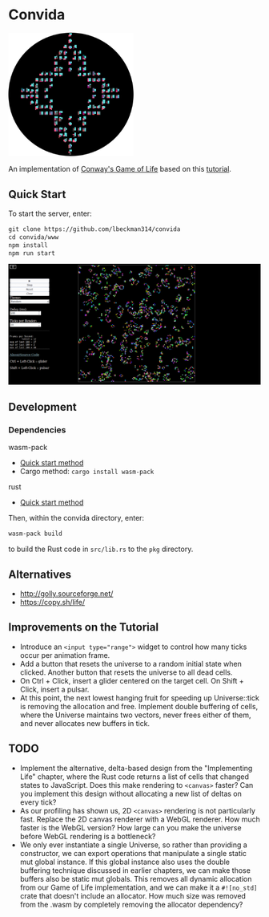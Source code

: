 # Convida

<img src="convida-alt.png" width=250/>

An implementation of [Conway's Game of Life](https://en.wikipedia.org/wiki/Conway%27s_Game_of_Life) based on this [tutorial](https://rustwasm.github.io/docs/book/game-of-life/introduction.html).

## Quick Start

To start the server, enter:

```
git clone https://github.com/lbeckman314/convida
cd convida/www
npm install
npm run start
```

[![Screenshot of Convida](./screenshot.png)](https://convida.liambeckman.com)

## Development

### Dependencies

wasm-pack
- [Quick start method](https://rustwasm.github.io/wasm-pack/installer/#)
- Cargo method: `cargo install wasm-pack`

rust
- [Quick start method](https://www.rust-lang.org/learn/get-started)

Then, within the convida directory, enter:

```sh
wasm-pack build
```

to build the Rust code in `src/lib.rs` to the `pkg` directory.

## Alternatives

- http://golly.sourceforge.net/
- https://copy.sh/life/

## Improvements on the Tutorial

- Introduce an `<input type="range">` widget to control how many ticks occur per animation frame.
- Add a button that resets the universe to a random initial state when clicked. Another button that resets the universe to all dead cells.
- On Ctrl + Click, insert a glider centered on the target cell. On Shift + Click, insert a pulsar.
- At this point, the next lowest hanging fruit for speeding up Universe::tick is removing the allocation and free. Implement double buffering of cells, where the Universe maintains two vectors, never frees either of them, and never allocates new buffers in tick.

## TODO

- Implement the alternative, delta-based design from the "Implementing Life" chapter, where the Rust code returns a list of cells that changed states to JavaScript. Does this make rendering to `<canvas>` faster? Can you implement this design without allocating a new list of deltas on every tick?
- As our profiling has shown us, 2D `<canvas>` rendering is not particularly fast. Replace the 2D canvas renderer with a WebGL renderer. How much faster is the WebGL version? How large can you make the universe before WebGL rendering is a bottleneck?
- We only ever instantiate a single Universe, so rather than providing a constructor, we can export operations that manipulate a single static mut global instance. If this global instance also uses the double buffering technique discussed in earlier chapters, we can make those buffers also be static mut globals. This removes all dynamic allocation from our Game of Life implementation, and we can make it a `#![no_std]` crate that doesn't include an allocator. How much size was removed from the .wasm by completely removing the allocator dependency?
